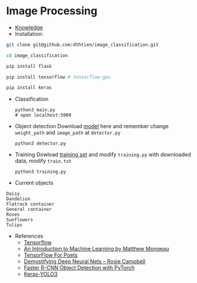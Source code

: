 # Image Processing
- [Knowledge](https://paper.dropbox.com/doc/Image-classification-and-Object-detection--AkcEjwoOZPs8f3hYrZepKDRJAQ-RXYHSy4sAsAFb2o4CZo0k)
- Installation:
```sh
git clone git@github.com:dthtien/image_classification.git

cd image_classification

pip install flask

pip install tensorflow # tensorflow-gpu

pip install keras
```
- Classification
  ```
  python3 main.py
  # open localhost:5000
  ```

- Object detection
  Download [model](https://drive.google.com/file/d/1S92D3y4dfeS_FmpSqPtK-Qn6OvnkPcNz/view?usp=sharing) here and remember change `weight_path` and `image_path` at `detector.py`

  ```
  python3 detector.py
  ```
- Training
  Dowload [training set](https://drive.google.com/drive/folders/1r4dteg8-VV93s2vHC7hPZga-bT7E2wsZ?usp=sharing) and modify `training.py` with downloaded data, modify `train.txt`
  ```
  python3 training.py
  ```
- Current objects
```
Daisy
Dandelion
Flatrack container
General container
Roses
Sunflowers
Tulips
```

- References
  - [Tensorflow](https://www.tensorflow.org/)
  - [An Introduction to Machine Learning by Matthew Mongeau](https://www.youtube.com/watch?v=8G709hKkthY)
  - [TensorFlow For Poets](https://codelabs.developers.google.com/codelabs/tensorflow-for-poets)
  - [Demystifying Deep Neural Nets – Rosie Campbell](https://www.youtube.com/watch?v=S4vL355capU)
  - [Faster R-CNN Object Detection with PyTorch](https://www.learnopencv.com/faster-r-cnn-object-detection-with-pytorch/)
  - [Keras-YOLO3](https://github.com/qqwweee/keras-yolo3)